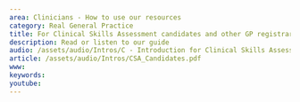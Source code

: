 ```yaml
---
area: Clinicians - How to use our resources
category: Real General Practice
title: For Clinical Skills Assessment candidates and other GP registrars
description: Read or listen to our guide
audio: /assets/audio/Intros/C - Introduction for Clinical Skills Assessment candidates and other GP Registrars - MQ.mp3
article: /assets/audio/Intros/CSA_Candidates.pdf
www: 
keywords: 
youtube: 
--- 
```

